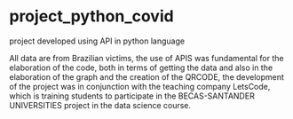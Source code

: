 # project_python_covid
project developed using API in python language



All data are from Brazilian victims, the use of APIS was fundamental for the elaboration of the code, both in terms of getting the data and also in the elaboration of the graph and the creation of the QRCODE, the development of the project was in conjunction with the teaching company LetsCode, which is training students to participate in the BECAS-SANTANDER UNIVERSITIES project in the data science course.

